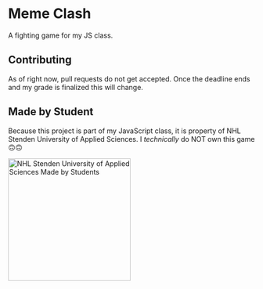 # Meme Clash
A fighting game for my JS class.

## Contributing
As of right now, pull requests do not get accepted. Once the deadline ends and my grade is finalized this will change.

## Made by Student
Because this project is part of my JavaScript class, it is property of NHL Stenden University of Applied Sciences. I _technically_ do NOT own this game &#128579;&#128579;

<img alt="NHL Stenden University of Applied Sciences Made by Students" src="https://i.imgur.com/XQWgcnK.png" width="250"/>
